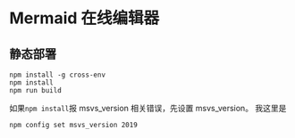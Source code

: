 # Mermaid 在线编辑器

## 静态部署

```shell
npm install -g cross-env
npm install
npm run build
```

如果`npm install`报 msvs_version 相关错误，先设置 msvs_version。
我这里是

```shell
npm config set msvs_version 2019
```
